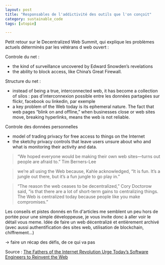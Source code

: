 ```yaml
---
layout: post
title: "Responsables de l'addictivité des outils que l'on conçoit"
category: sustainable_code
tags: [utopie]

---
```


Petit retour sur le Decentralized Web Summit, qui explique les problèmes actuels déterminés par les vétérans d web ouvert :

Controle du net :

-  the kind of surveillance uncovered by Edward Snowden’s revelations
-  the ability to block access, like China’s Great Firewall.


Structure du net :

-  instead of being a true, interconnected web, it has become a collection of silos : pas d'interconnexion possible entre les données partagées sur flickr, facebook ou linkedin, par exemple
-  a key problem of the Web today is its ephemeral nature. The fact that web pages “blink on and offline,” when businesses close or web sites move, breaking hyperlinks, means the web is not reliable.


Controle des données personnelles

-  model of trading privacy for free access to things on the Internet
-  the sketchy privacy controls that leave users unsure about who and what is monitoring their activity and data.




> “We hoped everyone would be making their own web sites—turns out people are afraid to.”
Tim Berners-Lee

> we’re all using the Web because, Kahle acknowledged, “It is fun. It’s a jungle out there, but it’s a fun jungle to go play in.”

> “The reason the web ceases to be decentralized,” Cory Doctorow said, “is that there are a lot of short-term gains to centralizing things. The Web is centralized today because people like you make compromises.”


Les conseils et pistes donnés en fin d'articles me semblent un peu hors de portée pour une simple développeuse, je vous invite donc à aller voir le détail vous meme. Idée de faire un web décentralizé et entièrement archivé (avec aussi authentification des sites web, utilisation de blockchain, chiffrement...)



-> faire un récap des défis, de ce qui va pas


Source : [The Fathers of the Internet Revolution Urge Today’s Software Engineers to Reinvent the Web][source]


[source]: http://spectrum.ieee.org/view-from-the-valley/telecom/internet/the-fathers-of-the-internet-revolution-urge-todays-pioneers-to-reinvent-the-web


